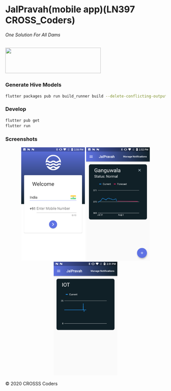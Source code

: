 # JalPravah(mobile app)(LN397 CROSS_Coders)

###### One Solution For All Dams

<img height="80px" width="300px" src="https://github.com/CROSSS-Coders/LN379_CROSSSCoders-App/raw/master/assets/logo.png">


### Generate Hive Models

```bash
flutter packages pub run build_runner build --delete-conflicting-outputs
```

### Develop

```bash
flutter pub get
flutter run
```

### Screenshots

<p align="center">
<img src="./screenshots/login.png" width="200">
<img src="./screenshots/home.png" width="200">
<img src="./screenshots/iot.png" width="200">
</p>

&copy; 2020 CROSSS Coders
